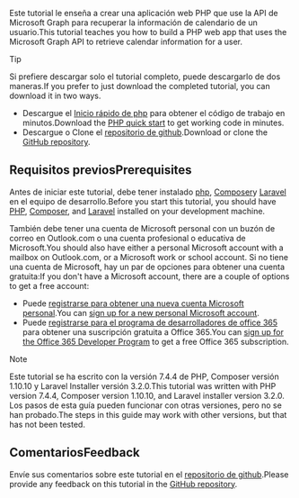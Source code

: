 <!-- markdownlint-disable MD002 MD041 -->

<span data-ttu-id="bdc91-101">Este tutorial le enseña a crear una aplicación web PHP que use la API de Microsoft Graph para recuperar la información de calendario de un usuario.</span><span class="sxs-lookup"><span data-stu-id="bdc91-101">This tutorial teaches you how to build a PHP web app that uses the Microsoft Graph API to retrieve calendar information for a user.</span></span>

> [!TIP]
> <span data-ttu-id="bdc91-102">Si prefiere descargar solo el tutorial completo, puede descargarlo de dos maneras.</span><span class="sxs-lookup"><span data-stu-id="bdc91-102">If you prefer to just download the completed tutorial, you can download it in two ways.</span></span>
>
> - <span data-ttu-id="bdc91-103">Descargue el [Inicio rápido de php](https://developer.microsoft.com/graph/quick-start?platform=option-php) para obtener el código de trabajo en minutos.</span><span class="sxs-lookup"><span data-stu-id="bdc91-103">Download the [PHP quick start](https://developer.microsoft.com/graph/quick-start?platform=option-php) to get working code in minutes.</span></span>
> - <span data-ttu-id="bdc91-104">Descargue o Clone el [repositorio de github](https://github.com/microsoftgraph/msgraph-training-phpapp).</span><span class="sxs-lookup"><span data-stu-id="bdc91-104">Download or clone the [GitHub repository](https://github.com/microsoftgraph/msgraph-training-phpapp).</span></span>

## <a name="prerequisites"></a><span data-ttu-id="bdc91-105">Requisitos previos</span><span class="sxs-lookup"><span data-stu-id="bdc91-105">Prerequisites</span></span>

<span data-ttu-id="bdc91-106">Antes de iniciar este tutorial, debe tener instalado [php](http://php.net/downloads.php), [Composer](https://getcomposer.org/)y [Laravel](https://laravel.com/) en el equipo de desarrollo.</span><span class="sxs-lookup"><span data-stu-id="bdc91-106">Before you start this tutorial, you should have [PHP](http://php.net/downloads.php), [Composer](https://getcomposer.org/), and [Laravel](https://laravel.com/) installed on your development machine.</span></span>

<span data-ttu-id="bdc91-107">También debe tener una cuenta de Microsoft personal con un buzón de correo en Outlook.com o una cuenta profesional o educativa de Microsoft.</span><span class="sxs-lookup"><span data-stu-id="bdc91-107">You should also have either a personal Microsoft account with a mailbox on Outlook.com, or a Microsoft work or school account.</span></span> <span data-ttu-id="bdc91-108">Si no tiene una cuenta de Microsoft, hay un par de opciones para obtener una cuenta gratuita:</span><span class="sxs-lookup"><span data-stu-id="bdc91-108">If you don't have a Microsoft account, there are a couple of options to get a free account:</span></span>

- <span data-ttu-id="bdc91-109">Puede [registrarse para obtener una nueva cuenta Microsoft personal](https://signup.live.com/signup?wa=wsignin1.0&rpsnv=12&ct=1454618383&rver=6.4.6456.0&wp=MBI_SSL_SHARED&wreply=https://mail.live.com/default.aspx&id=64855&cbcxt=mai&bk=1454618383&uiflavor=web&uaid=b213a65b4fdc484382b6622b3ecaa547&mkt=E-US&lc=1033&lic=1).</span><span class="sxs-lookup"><span data-stu-id="bdc91-109">You can [sign up for a new personal Microsoft account](https://signup.live.com/signup?wa=wsignin1.0&rpsnv=12&ct=1454618383&rver=6.4.6456.0&wp=MBI_SSL_SHARED&wreply=https://mail.live.com/default.aspx&id=64855&cbcxt=mai&bk=1454618383&uiflavor=web&uaid=b213a65b4fdc484382b6622b3ecaa547&mkt=E-US&lc=1033&lic=1).</span></span>
- <span data-ttu-id="bdc91-110">Puede [registrarse para el programa de desarrolladores de office 365](https://developer.microsoft.com/office/dev-program) para obtener una suscripción gratuita a Office 365.</span><span class="sxs-lookup"><span data-stu-id="bdc91-110">You can [sign up for the Office 365 Developer Program](https://developer.microsoft.com/office/dev-program) to get a free Office 365 subscription.</span></span>

> [!NOTE]
> <span data-ttu-id="bdc91-111">Este tutorial se ha escrito con la versión 7.4.4 de PHP, Composer versión 1.10.10 y Laravel Installer versión 3.2.0.</span><span class="sxs-lookup"><span data-stu-id="bdc91-111">This tutorial was written with PHP version 7.4.4, Composer version 1.10.10, and Laravel installer version 3.2.0.</span></span> <span data-ttu-id="bdc91-112">Los pasos de esta guía pueden funcionar con otras versiones, pero no se han probado.</span><span class="sxs-lookup"><span data-stu-id="bdc91-112">The steps in this guide may work with other versions, but that has not been tested.</span></span>

## <a name="feedback"></a><span data-ttu-id="bdc91-113">Comentarios</span><span class="sxs-lookup"><span data-stu-id="bdc91-113">Feedback</span></span>

<span data-ttu-id="bdc91-114">Envíe sus comentarios sobre este tutorial en el [repositorio de github](https://github.com/microsoftgraph/msgraph-training-phpapp).</span><span class="sxs-lookup"><span data-stu-id="bdc91-114">Please provide any feedback on this tutorial in the [GitHub repository](https://github.com/microsoftgraph/msgraph-training-phpapp).</span></span>
